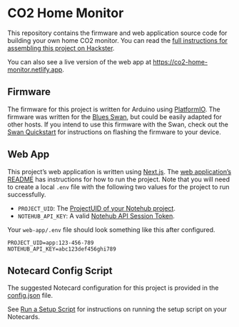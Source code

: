 # CO2 Home Monitor

This repository contains the firmware and web application source code for building your own home CO2 monitor. You can read the [full instructions for assembling this project on Hackster](https://www.hackster.io/tjvantoll/monitoring-home-co2-levels-with-lorawan-0b53a3).

You can also see a live version of the web app at <https://co2-home-monitor.netlify.app>.

## Firmware

The firmware for this project is written for Arduino using [PlatformIO](https://platformio.org/). The firmware was written for the [Blues Swan](https://shop.blues.com/collections/swan/products/swan), but could be easily adapted for other hosts. If you intend to use this firmware with the Swan, check out the [Swan Quickstart](https://dev.blues.io/quickstart/swan-quickstart/) for instructions on flashing the firmware to your device.

## Web App

This project’s web application is written using [Next.js](https://nextjs.org/). The [web application’s README](/web-app/) has instructions for how to run the project. Note that you will need to create a local `.env` file with the following two values for the project to run successfully.

* `PROJECT_UID`: The [ProjectUID of your Notehub project](https://dev.blues.io/api-reference/glossary/#projectuid).
* `NOTEHUB_API_KEY`: A valid [Notehub API Session Token](https://dev.blues.io/api-reference/notehub-api/api-introduction/#authentication-with-session-tokens-deprecated).

Your `web-app/.env` file should look something like this after configured.

```plaintext
PROJECT_UID=app:123-456-789
NOTEHUB_API_KEY=abc123def456ghi789
```

## Notecard Config Script

The suggested Notecard configuration for this project is provided in the [config.json](./config.json) file.

See [Run a Setup Script](https://dev.blues.io/tools-and-sdks/notecard-cli/#run-a-setup-script) for instructions on running the setup script on your Notecards.
